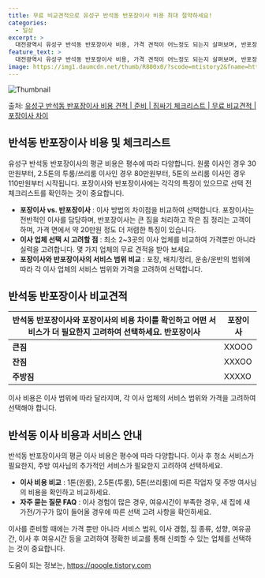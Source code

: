 ```yaml
---
title: 무료 비교견적으로 유성구 반석동 반포장이사 비용 최대 절약하세요!
categories:
  - 일상
excerpt: >
  대전광역시 유성구 반석동 반포장이사 비용, 가격 견적이 어느정도 되는지 살펴보며, 반포장이사를 준비함에 있어 짐싸기 준비 체크리스트가 무엇인지 보겠습니다. 마지막으로 포장이사와 차이점을 통해 무료 비교견적으로 어떤 것이 더 합리적인 선택인지 공유 드립니다.유성구 반석동 포장이사 견적 샘플 보기 👈 클릭유성구 반석동 포장이사 가격 살펴보기 👈 클릭유성구 반석동 반포장이사 평균 이사 비용평수유성구 반석동 평균 이사 비용원룸 이사9평 이하 (1톤)30만원~투룸/쓰리룸 이사16평 ~ 20평 (2.5톤)80만원~쓰리룸 이사21평 (5톤) ~110만원~우리집 무료 이사견적 받기 👈 클릭포장 vs 반포장: 이사 방법 비교이사를 위한 포장과 반포장의 주요 차이점을 살펴봅니다.포장이사: 1톤은 50만원, 2.5톤은..
feature_text: >
  대전광역시 유성구 반석동 반포장이사 비용, 가격 견적이 어느정도 되는지 살펴보며, 반포장이사를 준비함에 있어 짐싸기 준비 체크리스트가 무엇인지 보겠습니다. 마지막으로 포장이사와 차이점을 통해 무료 비교견적으로 어떤 것이 더 합리적인 선택인지 공유 드립니다.유성구 반석동 포장이사 견적 샘플 보기 👈 클릭유성구 반석동 포장이사 가격 살펴보기 👈 클릭유성구 반석동 반포장이사 평균 이사 비용평수유성구 반석동 평균 이사 비용원룸 이사9평 이하 (1톤)30만원~투룸/쓰리룸 이사16평 ~ 20평 (2.5톤)80만원~쓰리룸 이사21평 (5톤) ~110만원~우리집 무료 이사견적 받기 👈 클릭포장 vs 반포장: 이사 방법 비교이사를 위한 포장과 반포장의 주요 차이점을 살펴봅니다.포장이사: 1톤은 50만원, 2.5톤은..
image: https://img1.daumcdn.net/thumb/R800x0/?scode=mtistory2&fname=https%3A%2F%2Fblog.kakaocdn.net%2Fdn%2Fde17Je%2FbtsHb9Br15i%2FbnjwZOQ41cL9UT41O624b0%2Fimg.webp
---
```


![Thumbnail](https://img1.daumcdn.net/thumb/R800x0/?scode=mtistory2&fname=https%3A%2F%2Fblog.kakaocdn.net%2Fdn%2Fde17Je%2FbtsHb9Br15i%2FbnjwZOQ41cL9UT41O624b0%2Fimg.webp)

<p>출처: <a href="https://qoogle.tistory.com/9691" rel="dofollow">유성구 반석동 반포장이사 비용 견적 | 준비 | 짐싸기 체크리스트 | 무료 비교견적 | 포장이사 차이</a> </p>

## 반석동 반포장이사 비용 및 체크리스트

유성구 반석동 반포장이사의 평균 비용은 평수에 따라 다양합니다. 원룸 이사인 경우 30만원부터, 2.5톤의 투룸/쓰리룸 이사인 경우
80만원부터, 5톤의 쓰리룸 이사인 경우 110만원부터 시작됩니다. 포장이사와 반포장이사에는 각각의 특징이 있으므로 선택 전 체크리스트를
확인하는 것이 중요합니다.

  * **포장이사 vs. 반포장이사** : 이사 방법의 차이점을 비교하여 선택합니다. 포장이사는 전반적인 이사를 담당하며, 반포장이사는 큰 짐을 처리하고 작은 짐 정리는 고객이 하며, 가격 면에서 약 20만원 정도 더 저렴한 특징이 있습니다.
  * **이사 업체 선택 시 고려할 점** : 최소 2~3곳의 이사 업체를 비교하여 가격뿐만 아니라 실력을 고려합니다. 몇 가지 업체의 무료 견적을 받아 보세요.
  * **포장이사와 반포장이사의 서비스 범위 비교** : 포장, 배치/정리, 운송/운반의 범위에 따라 각 이사 업체의 서비스 범위와 가격을 고려하여 선택합니다.

## 반석동 반포장이사 비교견적

반석동 반포장이사와 포장이사의 비용 차이를 확인하고 어떤 서비스가 더 필요한지 고려하여 선택하세요.  **반포장이사** | **포장이사**  
---|---  
**큰짐** | XXOOO  
**잔짐** | XXXOO  
**주방짐** | XXXXO  
이사 비용은 이사 범위에 따라 달라지며, 각 이사 업체의 서비스 범위와 가격을 고려하여 선택해야 합니다.

## 반석동 이사 비용과 서비스 안내

반석동 반포장이사의 평균 이사 비용은 평수에 따라 다양합니다. 이사 후 청소 서비스가 필요한지, 주방 여사님의 추가적인 서비스가 필요한지
고려하여 선택하세요.

  * **이사 비용 비교** : 1톤(원룸), 2.5톤(투룸), 5톤(쓰리룸)에 따른 작업자 및 주방 여사님의 비용을 확인하고 비교하세요.
  * **자주 묻는 질문 FAQ** : 이사 경험이 많은 경우, 여유시간이 부족한 경우, 새 집에 새 가전/가구가 많이 들어올 경우에 따른 선택 고려 사항을 확인하세요.

이사를 준비할 때에는 가격 뿐만 아니라 서비스 범위, 이사 경험, 짐 종류, 성향, 여유공간, 이사 후 여유시간 등을 고려하여 정확한 비교를
통해 신뢰할 수 있는 업체를 선택하는 것이 중요합니다.

 

도움이 되는 정보는, <a href="https://qoogle.tistory.com" rel="dofollow">https://qoogle.tistory.com</a>



